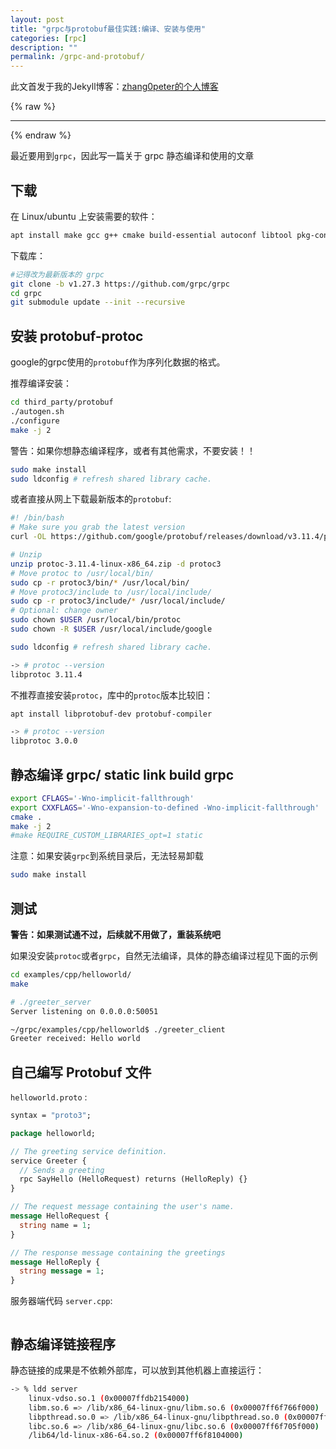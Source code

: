 ```yaml
---
layout: post
title: "grpc与protobuf最佳实践:编译、安装与使用"
categories: [rpc]
description: ""
permalink: /grpc-and-protobuf/
---
```


此文首发于我的Jekyll博客：[zhang0peter的个人博客](https://zhang0peter.com)         

{% raw %}
***          
{% endraw %}

最近要用到`grpc`，因此写一篇关于 grpc 静态编译和使用的文章

## 下载
在 Linux/ubuntu 上安装需要的软件：
```sh
apt install make gcc g++ cmake build-essential autoconf libtool pkg-config git unzip
```
下载库：
```sh
#记得改为最新版本的 grpc
git clone -b v1.27.3 https://github.com/grpc/grpc
cd grpc
git submodule update --init --recursive
```

## 安装 protobuf-protoc
google的grpc使用的`protobuf`作为序列化数据的格式。

推荐编译安装：
```sh
cd third_party/protobuf 
./autogen.sh
./configure
make -j 2
```
警告：如果你想静态编译程序，或者有其他需求，不要安装！！
```sh
sudo make install
sudo ldconfig # refresh shared library cache.
```

或者直接从网上下载最新版本的`protobuf`:
```sh
#! /bin/bash
# Make sure you grab the latest version
curl -OL https://github.com/google/protobuf/releases/download/v3.11.4/protoc-3.11.4-linux-x86_64.zip

# Unzip
unzip protoc-3.11.4-linux-x86_64.zip -d protoc3
# Move protoc to /usr/local/bin/
sudo cp -r protoc3/bin/* /usr/local/bin/
# Move protoc3/include to /usr/local/include/
sudo cp -r protoc3/include/* /usr/local/include/
# Optional: change owner
sudo chown $USER /usr/local/bin/protoc
sudo chown -R $USER /usr/local/include/google

sudo ldconfig # refresh shared library cache.
```
```sh
-> # protoc --version
libprotoc 3.11.4
```




不推荐直接安装`protoc`，库中的`protoc`版本比较旧：
```sh
apt install libprotobuf-dev protobuf-compiler

-> # protoc --version
libprotoc 3.0.0
```

## 静态编译 grpc/ static link build grpc


```sh
export CFLAGS='-Wno-implicit-fallthrough'
export CXXFLAGS='-Wno-expansion-to-defined -Wno-implicit-fallthrough'
cmake .
make -j 2
#make REQUIRE_CUSTOM_LIBRARIES_opt=1 static
```
注意：如果安装`grpc`到系统目录后，无法轻易卸载

```sh
sudo make install
```
## 测试

**警告：如果测试通不过，后续就不用做了，重装系统吧**

如果没安装`protoc`或者`grpc`，自然无法编译，具体的静态编译过程见下面的示例

```sh
cd examples/cpp/helloworld/
make
```
```sh
# ./greeter_server 
Server listening on 0.0.0.0:50051
```
```sh
~/grpc/examples/cpp/helloworld$ ./greeter_client 
Greeter received: Hello world
```
## 自己编写 Protobuf 文件

`helloworld.proto` :
```proto
syntax = "proto3";

package helloworld;

// The greeting service definition.
service Greeter {
  // Sends a greeting
  rpc SayHello (HelloRequest) returns (HelloReply) {}
}

// The request message containing the user's name.
message HelloRequest {
  string name = 1;
}

// The response message containing the greetings
message HelloReply {
  string message = 1;
}
```

服务器端代码 `server.cpp`:
```c

```


## 静态编译链接程序



静态链接的成果是不依赖外部库，可以放到其他机器上直接运行：
```sh
-> % ldd server 
	linux-vdso.so.1 (0x00007ffdb2154000)
	libm.so.6 => /lib/x86_64-linux-gnu/libm.so.6 (0x00007ff6f766f000)
	libpthread.so.0 => /lib/x86_64-linux-gnu/libpthread.so.0 (0x00007ff6f7450000)
	libc.so.6 => /lib/x86_64-linux-gnu/libc.so.6 (0x00007ff6f705f000)
	/lib64/ld-linux-x86-64.so.2 (0x00007ff6f8104000)
```
